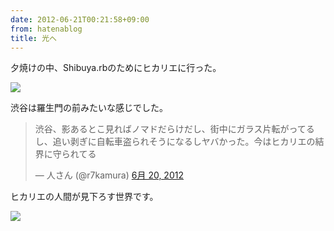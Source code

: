 ```yaml
---
date: 2012-06-21T00:21:58+09:00
from: hatenablog
title: 光へ
---
```

夕焼けの中、Shibuya.rbのためにヒカリエに行った。

![](http://dl.dropbox.com/u/5978869/image/20120621_001846.png)

渋谷は羅生門の前みたいな感じでした。

> 渋谷、影あるとこ見ればノマドだらけだし、街中にガラス片転がってるし、追い剥ぎに自転車盗られそうになるしヤバかった。今はヒカリエの結界に守られてる
> 
> — 人さん (@r7kamura) [6月 20, 2012](https://twitter.com/r7kamura/status/215397943488937984)

  
<script src="//platform.twitter.com/widgets.js" charset="utf-8"></script>

ヒカリエの人間が見下ろす世界です。

![](http://dl.dropbox.com/u/5978869/image/20120621_001915.png)


